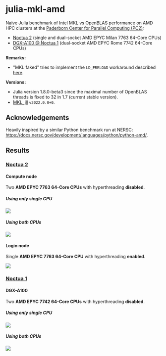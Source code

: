 # julia-mkl-amd

Naive Julia benchmark of Intel MKL vs OpenBLAS performance on AMD HPC clusters at the [Paderborn Center for Parallel Computing (PC2)](https://pc2.uni-paderborn.de/):
* [Noctua 2](https://pc2.uni-paderborn.de/hpc-services/available-systems/noctua2) (single and dual-socket AMD EPYC Milan 7763 64-Core CPUs)
* [DGX-A100 @ Noctua 1](https://pc2.uni-paderborn.de/hpc-services/available-systems/noctua1) (dual-socket AMD EPYC Rome 7742 64-Core CPUs)

**Remarks:**
* "MKL faked" tries to implement the `LD_PRELOAD` workaround described [here](https://danieldk.eu/Posts/2020-08-31-MKL-Zen.html).

**Versions:**
* Julia version 1.8.0-beta3 since the maximal number of OpenBLAS threads is fixed to 32 in 1.7 (current stable version).
* [MKL_jll](https://github.com/JuliaBinaryWrappers/MKL_jll.jl) `v2022.0.0+0`.

## Acknowledgements

Heavily inspired by a similar Python benchmark run at NERSC: https://docs.nersc.gov/development/languages/python/python-amd/.

## Results

### [Noctua 2](https://pc2.uni-paderborn.de/hpc-services/available-systems/noctua2)

#### Compute node

Two **AMD EPYC 7763 64-Core CPUs** with hyperthreading **disabled**.

##### Using only single CPU

<img src="https://github.com/carstenbauer/julia-mkl-amd/raw/master/n2cn-singleCPU/figure.png">

##### Using both CPUs

<img src="https://github.com/carstenbauer/julia-mkl-amd/raw/master/n2cn/figure.png">

#### Login node

Single **AMD EPYC 7763 64-Core CPU** with hyperthreading **enabled**.

<img src="https://github.com/carstenbauer/julia-mkl-amd/raw/master/n2login3/figure.png">

### [Noctua 1](https://pc2.uni-paderborn.de/hpc-services/available-systems/noctua1)

#### DGX-A100

Two **AMD EPYC 7742 64-Core CPUs** with hyperthreading **disabled**.

##### Using only single CPU

<img src="https://github.com/carstenbauer/julia-mkl-amd/raw/master/dgx-a100-singleCPU/figure.png">

##### Using both CPUs

<img src="https://github.com/carstenbauer/julia-mkl-amd/raw/master/dgx-a100/figure.png">
